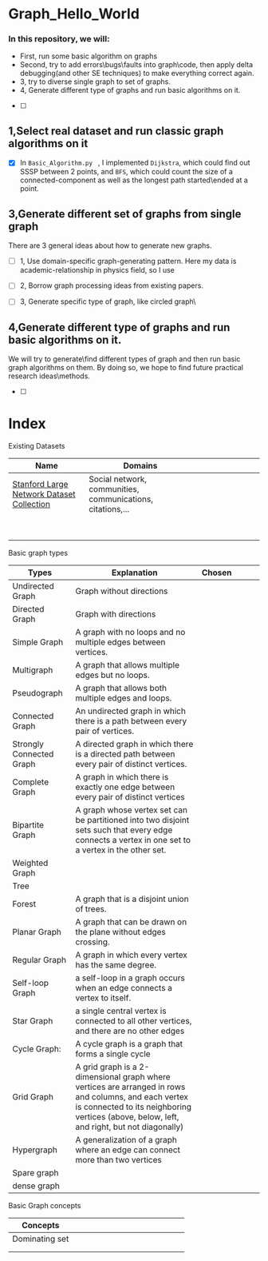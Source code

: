 # Graph_Hello_World
### In this repository, we will:
- First, run some basic algorithm on graphs
- Second, try to add errors\bugs\faults into graph\code, then apply delta debugging(and other SE techniques) to make everything correct again.
- 3, try to diverse single graph to set of graphs.
- 4, Generate different type of graphs and run basic algorithms on it. 





- [ ] 


## 1,Select real dataset and run classic graph algorithms on it

- [x] In  `Basic_Algorithm.py ` , I implemented `Dijkstra`, which could find out SSSP between 2 points, and `BFS`, which could count the size of a connected-component as well as the longest path started\ended at a point. 




## 3,Generate different set of graphs from single graph

There are 3 general ideas about how to generate new graphs.

- [ ] 1, Use domain-specific graph-generating pattern. Here my data is academic-relationship in physics field, so  I use 

- [ ] 2, Borrow graph processing ideas from existing papers.

- [ ] 3, Generate specific type of graph, like circled graph\ 

## 4,Generate different type of graphs and run basic algorithms on it. 

We will try to generate\find different types of graph and then run basic graph algorithms on them.  By doing so, we hope to find future practical research ideas\methods. 

- [ ] 













# Index

 Existing Datasets 

| Name                                                         | Domains                                                    |      |      |      |      |      |      |      |      |
| ------------------------------------------------------------ | ---------------------------------------------------------- | ---- | ---- | ---- | ---- | ---- | ---- | ---- | ---- |
| [Stanford Large Network Dataset Collection](https://snap.stanford.edu/data/) | Social network, communities, communications, citations,... |      |      |      |      |      |      |      |      |
|                                                              |                                                            |      |      |      |      |      |      |      |      |
|                                                              |                                                            |      |      |      |      |      |      |      |      |
|                                                              |                                                            |      |      |      |      |      |      |      |      |
|                                                              |                                                            |      |      |      |      |      |      |      |      |
|                                                              |                                                            |      |      |      |      |      |      |      |      |
|                                                              |                                                            |      |      |      |      |      |      |      |      |
|                                                              |                                                            |      |      |      |      |      |      |      |      |
|                                                              |                                                            |      |      |      |      |      |      |      |      |



Basic graph types 

| Types                    | Explanation                                                  | Chosen |      |      |      |
| ------------------------ | ------------------------------------------------------------ | ------ | ---- | ---- | ---- |
| Undirected Graph         | Graph without directions                                     |        |      |      |      |
| Directed Graph           | Graph with directions                                        |        |      |      |      |
| Simple Graph             | A graph with no loops and no multiple edges between vertices. |        |      |      |      |
| Multigraph               | A graph that allows multiple edges but no loops.             |        |      |      |      |
| Pseudograph              | A graph that allows both multiple edges and loops.           |        |      |      |      |
| Connected Graph          | An undirected graph in which there is a path between every pair of vertices. |        |      |      |      |
| Strongly Connected Graph | A directed graph in which there is a directed path between every pair of distinct vertices. |        |      |      |      |
| Complete Graph           | A graph in which there is exactly one edge between every pair of distinct vertices |        |      |      |      |
| Bipartite Graph          | A graph whose vertex set can be partitioned into two disjoint sets such that every edge connects a vertex in one set to a vertex in the other set. |        |      |      |      |
| Weighted Graph           |                                                              |        |      |      |      |
| Tree                     |                                                              |        |      |      |      |
| Forest                   | A graph that is a disjoint union of trees.                   |        |      |      |      |
| Planar Graph             | A graph that can be drawn on the plane without edges crossing. |        |      |      |      |
| Regular Graph            | A graph in which every vertex has the same degree.           |        |      |      |      |
| Self-loop Graph          | a self-loop in a graph occurs when an edge connects a vertex to itself. |        |      |      |      |
| Star Graph               | a single central vertex is connected to all other vertices, and there are no other edges |        |      |      |      |
| Cycle Graph:             | A cycle graph is a graph that forms a single cycle           |        |      |      |      |
| Grid Graph               | A grid graph is a 2-dimensional graph where vertices are arranged in rows and columns, and each vertex is connected to its neighboring vertices (above, below, left, and right, but not diagonally) |        |      |      |      |
| Hypergraph               | A generalization of a graph where an edge can connect more than two vertices |        |      |      |      |
| Spare graph              |                                                              |        |      |      |      |
| dense graph              |                                                              |        |      |      |      |

Basic Graph concepts

| Concepts       |      |      |      |      |      |      |      |      |      |      |      |      |      |      |
| -------------- | ---- | ---- | ---- | ---- | ---- | ---- | ---- | ---- | ---- | ---- | ---- | ---- | ---- | ---- |
| Dominating set |      |      |      |      |      |      |      |      |      |      |      |      |      |      |
|                |      |      |      |      |      |      |      |      |      |      |      |      |      |      |
|                |      |      |      |      |      |      |      |      |      |      |      |      |      |      |

